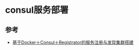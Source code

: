 # consul服务部署


## 参考
- [基于Docker＋Consul＋Registrator的服务注册与发现集群搭建](https://www.jianshu.com/p/6523b07068ce)